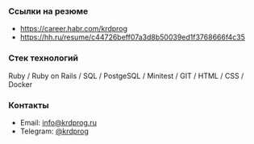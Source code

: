 ### Ссылки на резюме

- https://career.habr.com/krdprog
- https://hh.ru/resume/c44726beff07a3d8b50039ed1f3768666f4c35

### Стек технологий

Ruby / Ruby on Rails / SQL / PostgeSQL / Minitest / GIT / HTML / CSS / Docker

### Контакты

- Email: info@krdprog.ru
- Telegram: [@krdprog](https://t.me/krdprog)
